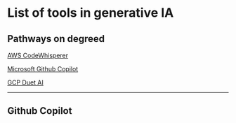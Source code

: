 # List of tools in generative IA


## Pathways on degreed

[AWS CodeWhisperer](https://degreed.com/pathway/w9d6mr7jpj/pathway)

[Microsoft Github Copilot](https://degreed.com/pathway/mpl53gzr8d/pathway)

[GCP Duet AI](https://degreed.com/pathway/49e60v2295/pathway)

---

## Github Copilot

